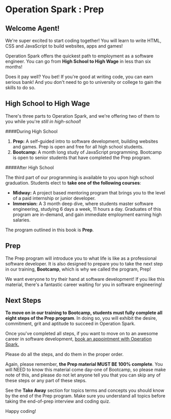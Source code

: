 
Operation Spark : Prep
===
## Welcome Agent!

We're super excited to start coding together! You will learn to write HTML, CSS and JavaScript to build websites, apps and games!

Operation Spark offers the quickest path to employment as a software engineer. You can go from **High School to High Wage** in less than six months!

Does it pay well? You bet! If you're good at writing code, you can earn serious bank! And you don't need to go to university or college to gain the skills to do so. 

## High School to High Wage

There's three parts to Operation Spark, and we're offering two of them to you while you're _still in high-school_!

####During High School

1. **Prep:** A self-guided intro to software development, building websites and games. Prep is open and free for all high school students.
2. **Bootcamp:** A month long study of JavaScript programming. Bootcamp is open to senior students that have completed the Prep program.

####After High School

The third part of our programming is available to you upon high school graduation. Students elect to **take one of the following courses**:

* **Midway:** A project based mentoring program that brings you to the level of a paid internship or junior developer.
* **Immersion:** A 3 month deep dive, where students master software engineering, studying 6 days a week, 11 hours a day. Graduates of this program are in-demand, and gain immediate employment earning high salaries.

The program outlined in this book is **Prep**.


## Prep

The Prep program will introduce you to what life is like as a professional software developer. It is also designed to prepare you to take the next step in our training, **Bootcamp**, which is why we called the program, Prep!

We want everyone to try their hand at software development! If you like this material, there's a fantastic career waiting for you in software engineering!

## Next Steps

**To move on in our training to Bootcamp, students must fully complete all eight steps of the Prep program**.  In doing so, you will exhibit the desire, commitment, grit and aptitude to succeed in Operation Spark.

Once you've completed all steps, if you want to move on to an awesome career in software development, <a href="https://operationspark-prep.youcanbook.me/">book an appointment with Operation Spark.</a>

Please do all the steps, and do them in the proper order.

Again, please remember, **the Prep material MUST BE 100% complete**. You will NEED to know this material come day-one of Bootcamp, so please make note of this, and please do not let anyone tell you that you can skip any of these steps or any part of these steps.  

See the **Take Away** section for topics terms and concepts you should know by the end of the Prep program.  Make sure you understand all topics before taking the end-of-prep interview and coding quiz.

Happy coding!
